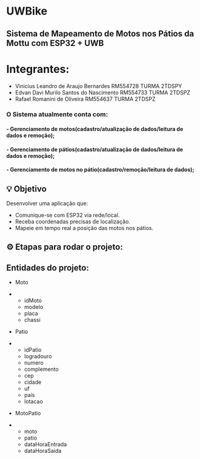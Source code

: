 # UWBike
## Sistema de Mapeamento de Motos nos Pátios da Mottu com ESP32 + UWB

# Integrantes:
 - Vinicius Leandro de Araujo Bernardes RM554728 TURMA 2TDSPY
 - Edvan Davi Murilo Santos do Nascimento RM554733 TURMA 2TDSPZ
- Rafael Romanini de Oliveira RM554637 TURMA 2TDSPZ


### O Sistema atualmente conta com:
#### - Gerenciamento de motos(cadastro/atualização de dados/leitura de dados e remoção);
#### - Gerenciamento de pátios(cadastro/atualização de dados/leitura de dados e remoção);
#### - Gerenciamento de motos no pátio(cadastro/remoção/leitura de dados);

## 💡 Objetivo
Desenvolver uma aplicação que:
- Comunique-se com ESP32 via rede/local.
- Receba coordenadas precisas de localização.
- Mapeie em tempo real a posição das motos nos pátios.

## ⚙️ Etapas para rodar o projeto:

## Entidades do projeto:
- Moto
- - idMoto
  - modelo
  - placa
  - chassi
    
- Patio
- - idPatio
  - logradouro
  - numero
  - complemento
  - cep
  - cidade
  - uf
  - pais
  - lotacao
    
- MotoPatio
- - moto
  - patio
  - dataHoraEntrada
  - dataHoraSaida
